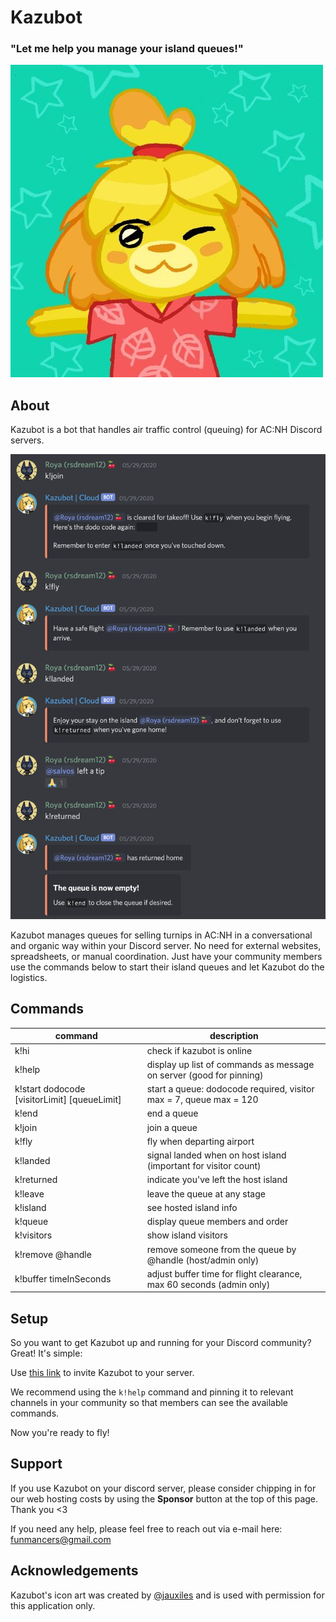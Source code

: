 # Kazubot

### "Let me help you manage your island queues!"
![KazubotIcon](docs/kazubot.jpg?raw=true "Icon")

<a name="About">About</a>
------------------------------
Kazubot is a bot that handles air traffic control (queuing) for AC:NH Discord servers.

![Alt text currently unavailable](docs/KazubotExample.png?raw=true "Example Interaction")

Kazubot manages queues for selling turnips in AC:NH in a conversational and organic way within your Discord server. No need for external websites, spreadsheets, or manual coordination. Just have your community members use the commands below to start their island queues and let Kazubot do the logistics.

<a name="Commands">Commands</a>
------------------------------

| command                                      	| description                                                          	|
|----------------------------------------------	|----------------------------------------------------------------------	|
| k!hi                                         	| check if kazubot is online                                           	|
| k!help                                        | display up list of commands as message on server (good for pinning)   |
| k!start dodocode [visitorLimit] [queueLimit] 	| start a queue: dodocode required, visitor max = 7, queue max = 120   	|
| k!end                                        	| end a queue                                                          	|
| k!join                                       	| join a queue                                                         	|
| k!fly                                        	| fly when departing airport                                           	|
| k!landed                                     	| signal landed when on host island (important for visitor count)      	|
| k!returned                                   	| indicate you've left the host island                                 	|
| k!leave                                      	| leave the queue at any stage                                         	|
| k!island                                     	| see hosted island info                                               	|
| k!queue                                      	| display queue members and order                                      	|
| k!visitors                                   	| show island visitors                                                 	|
| k!remove @handle                             	| remove someone from the queue by @handle (host/admin only)           	|
| k!buffer timeInSeconds                       	| adjust buffer time for flight clearance, max 60 seconds (admin only) 	|

<a name="Setup">Setup</a>
------------------------------
So you want to get Kazubot up and running for your Discord community? Great! It's simple:

Use [this link][invite] to invite Kazubot to your server.

We recommend using the `k!help` command and pinning it to relevant channels in your community so that members can see the available commands. 

Now you're ready to fly!

<a name="Support">Support</a>
------------------------------
If you use Kazubot on your discord server, please consider chipping in for our web hosting costs by using the **Sponsor** button at the top of this page. Thank you <3

If you need any help, please feel free to reach out via e-mail here: [funmancers@gmail.com][support email]

<a name="Acknowledgements">Acknowledgements</a>
------------------------------
Kazubot's icon art was created by [@jauxiles][artist] and is used with permission for this application only. 

<!-- Reference Links -->
[support email]: mailto:funmancers@gmail.com
[invite]: https://discordapp.com/oauth2/authorize?client_id=710594126860779625&scope=bot&permissions=1275583681
[artist]: https://twitter.com/jauxiles?lang=en
